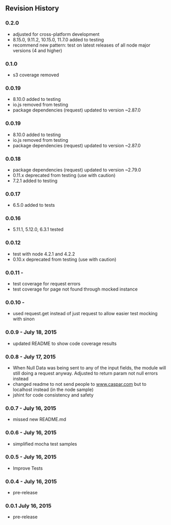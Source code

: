 ## Revision History

### 0.2.0
 - adjusted for cross-platform development
 - 8.15.0, 9.11.2, 10.15.0, 11.7.0 added to testing
 - recommend new pattern: test on latest releases of all node major versions (4 and higher)

### 0.1.0
 - s3 coverage removed

### 0.0.19
 - 8.10.0 added to testing
 - io.js removed from testing
 - package dependencies (request) updated to version ~2.87.0

### 0.0.19
 - 8.10.0 added to testing
 - io.js removed from testing
 - package dependencies (request) updated to version ~2.87.0

### 0.0.18
 - package dependencies (request) updated to version ~2.79.0
 - 0.11.x deprecated from testing (use with caution)
 - 7.2.1 added to testing

### 0.0.17
 - 6.5.0 added to tests

### 0.0.16
 - 5.11.1, 5.12.0, 6.3.1 tested 

### 0.0.12 
- test with node 4.2.1 and 4.2.2
- 0.10.x deprecated from testing (use with caution)

### 0.0.11 -
- test coverage for request errors
- test coverage for page not found through mocked instance

### 0.0.10 - 
- used request.get instead of just request to allow easier test mocking with sinon

### 0.0.9 - July 18, 2015
- updated README to show code coverage results

### 0.0.8 - July 17, 2015
- When Null Data was being sent to any of the input fields, the module will still doing a request anyway. Adjusted to return param not null errors instead
- changed readme to not send people to www.caspar.com but to localhost instead (in the node sample)
- jshint for code consistency and safety

### 0.0.7 - July 16, 2015
- missed new README.md

### 0.0.6 - July 16, 2015
- simplified mocha test samples

### 0.0.5 - July 16, 2015
- Improve Tests

### 0.0.4 - July 16, 2015
- pre-release

### 0.0.1  July 16, 2015
- pre-release

